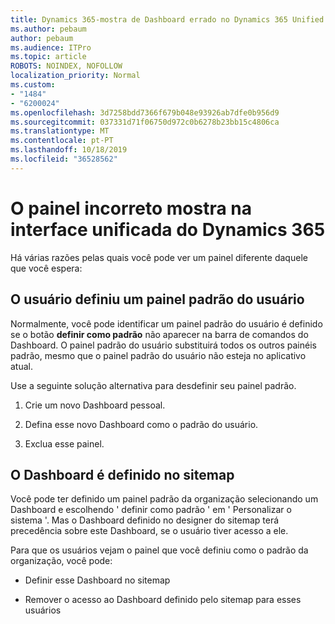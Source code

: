 ```yaml
---
title: Dynamics 365-mostra de Dashboard errado no Dynamics 365 Unified interface
ms.author: pebaum
author: pebaum
ms.audience: ITPro
ms.topic: article
ROBOTS: NOINDEX, NOFOLLOW
localization_priority: Normal
ms.custom:
- "1484"
- "6200024"
ms.openlocfilehash: 3d7258bdd7366f679b048e93926ab7dfe0b956d9
ms.sourcegitcommit: 037331d71f06750d972c0b6278b23bb15c4806ca
ms.translationtype: MT
ms.contentlocale: pt-PT
ms.lasthandoff: 10/18/2019
ms.locfileid: "36528562"
---
```

# <a name="wrong-dashboard-shows-in-dynamics-365-unified-interface"></a>O painel incorreto mostra na interface unificada do Dynamics 365

Há várias razões pelas quais você pode ver um painel diferente daquele que você espera:

## <a name="the-user-has-set-a-user-default-dashboard"></a>O usuário definiu um painel padrão do usuário 

Normalmente, você pode identificar um painel padrão do usuário é definido se o botão **definir como padrão** não aparecer na barra de comandos do Dashboard. O painel padrão do usuário substituirá todos os outros painéis padrão, mesmo que o painel padrão do usuário não esteja no aplicativo atual.

Use a seguinte solução alternativa para desdefinir seu painel padrão.

1. Crie um novo Dashboard pessoal.

2. Defina esse novo Dashboard como o padrão do usuário.

3. Exclua esse painel.

## <a name="the-dashboard-is-set-in-the-sitemap"></a>O Dashboard é definido no sitemap

Você pode ter definido um painel padrão da organização selecionando um Dashboard e escolhendo ' definir como padrão ' em ' Personalizar o sistema '. Mas o Dashboard definido no designer do sitemap terá precedência sobre este Dashboard, se o usuário tiver acesso a ele.

Para que os usuários vejam o painel que você definiu como o padrão da organização, você pode:

* Definir esse Dashboard no sitemap

* Remover o acesso ao Dashboard definido pelo sitemap para esses usuários
